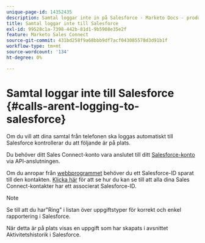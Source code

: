 ```yaml
---
unique-page-id: 14352435
description: Samtal loggar inte in på Salesforce - Marketo Docs - produktdokumentation
title: Samtal loggar inte till Salesforce
exl-id: 99528c1a-7398-442b-81d1-9b5908e35e2f
feature: Marketo Sales Connect
source-git-commit: 431bd258f9a68bbb9df7acf043085578d3d91b1f
workflow-type: tm+mt
source-wordcount: '134'
ht-degree: 0%

---
```


# Samtal loggar inte till Salesforce {#calls-arent-logging-to-salesforce}

Om du vill att dina samtal från telefonen ska loggas automatiskt till Salesforce kontrollerar du att följande är på plats.

Du behöver ditt Sales Connect-konto vara anslutet till ditt [Salesforce-konto](/help/marketo/product-docs/marketo-sales-connect/crm/salesforce-integration/connect-your-sales-connect-account-to-salesforce.md) via API-anslutningen.

Om du anropar från [webbprogrammet](https://toutapp.com/login) behöver du ett Salesforce-ID sparat till den kontakten. [Klicka här](/help/marketo/product-docs/marketo-sales-connect/crm/salesforce-customization/import-a-salesforce-id-into-sales-connect.md) för att se hur du kan se till att alla dina Sales Connect-kontakter har ett associerat Salesforce-ID.

>[!NOTE]
>
>Se till att du har&quot;Ring&quot; i listan över uppgiftstyper för korrekt och enkel rapportering i Salesforce.

När detta är på plats visas en uppgift som har skapats i avsnittet Aktivitetshistorik i Salesforce.
